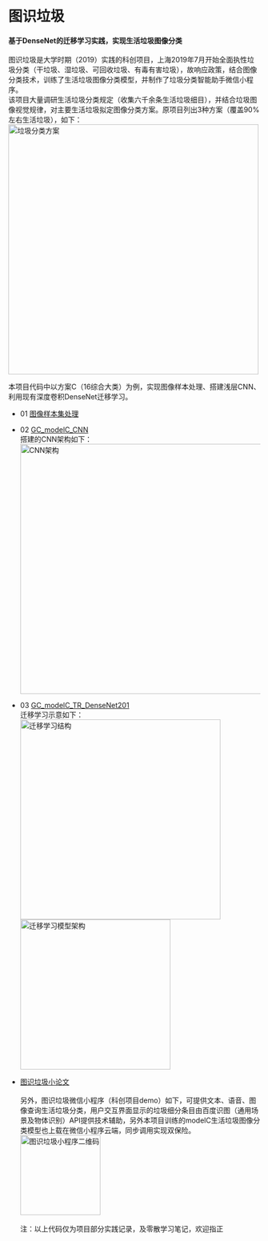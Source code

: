 # 图识垃圾
#### 基于DenseNet的迁移学习实践，实现生活垃圾图像分类

图识垃圾是大学时期（2019）实践的科创项目，上海2019年7月开始全面执性垃圾分类（干垃圾、湿垃圾、可回收垃圾、有毒有害垃圾），故响应政策，结合图像分类技术，训练了生活垃圾图像分类模型，并制作了垃圾分类智能助手微信小程序。<br>
该项目大量调研生活垃圾分类规定（收集六千余条生活垃圾细目），并结合垃圾图像视觉规律，对主要生活垃圾拟定图像分类方案。原项目列出3种方案（覆盖90%左右生活垃圾），如下：
<br><img width="500" alt="垃圾分类方案" src="https://user-images.githubusercontent.com/48016042/167675737-c2f5e647-e526-4306-9384-5b87725d0b10.png">

本项目代码中以方案C（16综合大类）为例，实现图像样本处理、搭建浅层CNN、利用现有深度卷积DenseNet迁移学习。
* 01 [图像样本集处理](https://nbviewer.org/github/CHUNHAN-FANG/garbage_image_classification/blob/main/01图像样本集处理.ipynb)

* 02 [GC_modelC_CNN](https://nbviewer.org/github/CHUNHAN-FANG/garbage_image_classification/blob/main/02GC_modelC_CNN.ipynb)
<br>搭建的CNN架构如下：
<br><img width="500" alt="CNN架构" src="https://user-images.githubusercontent.com/48016042/167677811-86ec18ed-8d5c-4b29-bf25-345a6a5654b3.PNG">

* 03 [GC_modelC_TR_DenseNet201](https://nbviewer.org/github/CHUNHAN-FANG/garbage_image_classification/blob/main/03GC_modelC_TR_DenseNet201.ipynb)
<br>迁移学习示意如下：
<br><img width="400" alt="迁移学习结构" src="https://user-images.githubusercontent.com/48016042/167677374-46e06a3e-ab5b-476f-8909-1082fd321b9f.PNG"><img width="300" alt="迁移学习模型架构" src="https://user-images.githubusercontent.com/48016042/167677418-5929e604-9abd-456c-b392-fd8732f05022.PNG">

* [图识垃圾小论文](https://maifile.cn/pdf/a76204155001.pdf)
<br><br>
另外，图识垃圾微信小程序（科创项目demo）如下，可提供文本、语音、图像查询生活垃圾分类，用户交互界面显示的垃圾细分条目由百度识图（通用场景及物体识别）API提供技术辅助，另外本项目训练的modelC生活垃圾图像分类模型也上载在微信小程序云端，同步调用实现双保险。
<br><img width="160" alt="图识垃圾小程序二维码"  src="https://user-images.githubusercontent.com/48016042/167683191-18878366-75b1-4d57-9ea0-3e9ad41e02ce.png">
<br><br>
注：以上代码仅为项目部分实践记录，及零散学习笔记，欢迎指正
